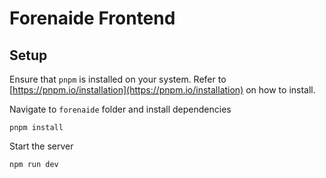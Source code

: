 # Forenaide Frontend

## Setup

Ensure that `pnpm` is installed on your system. Refer to [https://pnpm.io/installation](https://pnpm.io/installation) on how to install.

Navigate to `forenaide` folder and install dependencies

```
pnpm install
```

Start the server

```
npm run dev
```
